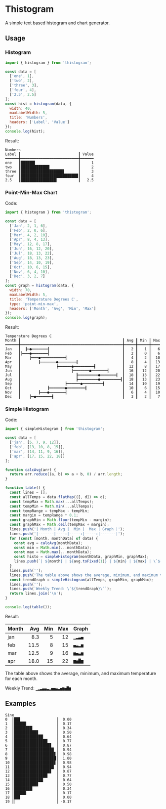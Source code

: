 # Thistogram

A simple text based histogram and chart generator.

## Usage

### Histogram

<!--- @@inject: samples/histogram.js --->

```js
import { histogram } from 'thistogram';

const data = [
  ['one', 1],
  ['two', 2],
  ['three', 3],
  ['four', 4],
  ['2.5', 2.5]
];
const hist = histogram(data, {
  width: 40,
  maxLabelWidth: 5,
  title: 'Numbers',
  headers: ['Label', 'Value']
});
console.log(hist);
```

<!--- @@inject-end: samples/histogram.js --->

Result:

<!--- @@inject: static/histogram.txt --->

```
Numbers
Label ┃                          ┃ Value
━━━━━━╋━━━━━━━━━━━━━━━━━━━━━━━━━━╋━━━━━━
one   ┃██████▌                   ┃     1
two   ┃█████████████             ┃     2
three ┃███████████████████▌      ┃     3
four  ┃██████████████████████████┃     4
2.5   ┃████████████████▎         ┃   2.5
```

<!--- @@inject-end: static/histogram.txt --->

### Point-Min-Max Chart

Code:

<!--- @@inject: samples/temperature.js --->

```js
import { histogram } from 'thistogram';

const data = [
  ['Jan', 2, 1, 6],
  ['Feb', 2, 0, 6],
  ['Mar', 4, 2, 10],
  ['Apr', 8, 4, 13],
  ['May', 12, 8, 17],
  ['Jun', 16, 12, 20],
  ['Jul', 18, 13, 22],
  ['Aug', 18, 13, 23],
  ['Sep', 14, 10, 19],
  ['Oct', 10, 6, 15],
  ['Nov', 6, 4, 10],
  ['Dec', 3, 2, 7]
];
const graph = histogram(data, {
  width: 70,
  maxLabelWidth: 5,
  title: 'Temperature Degrees C',
  type: 'point-min-max',
  headers: ['Month', 'Avg', 'Min', 'Max']
});
console.log(graph);
```

<!--- @@inject-end: samples/temperature.js --->

Result:

<!--- @@inject: static/temperature.txt --->

```
Temperature Degrees C
Month ┃                                              ┃ Avg ┃ Min ┃ Max
━━━━━━╋━━━━━━━━━━━━━━━━━━━━━━━━━━━━━━━━━━━━━━━━━━━━━━╋━━━━━╋━━━━━╋━━━━
Jan   ┃  ┣━●━━━━━━━┫                                 ┃   2 ┃   1 ┃   6
Feb   ┃┣━━━●━━━━━━━┫                                 ┃   2 ┃   0 ┃   6
Mar   ┃    ┣━━━●━━━━━━━━━━━┫                         ┃   4 ┃   2 ┃  10
Apr   ┃        ┣━━━━━━━●━━━━━━━━┫                    ┃   8 ┃   4 ┃  13
May   ┃                ┣━━━━━━●━━━━━━━━━┫            ┃  12 ┃   8 ┃  17
Jun   ┃                       ┣━━━━━━━●━━━━━━━┫      ┃  16 ┃  12 ┃  20
Jul   ┃                         ┣━━━━━━━━━●━━━━━━━┫  ┃  18 ┃  13 ┃  22
Aug   ┃                         ┣━━━━━━━━━●━━━━━━━━━┫┃  18 ┃  13 ┃  23
Sep   ┃                    ┣━━━━━━●━━━━━━━━━┫        ┃  14 ┃  10 ┃  19
Oct   ┃            ┣━━━━━━━●━━━━━━━━┫                ┃  10 ┃   6 ┃  15
Nov   ┃        ┣━━━●━━━━━━━┫                         ┃   6 ┃   4 ┃  10
Dec   ┃    ┣━●━━━━━━━┫                               ┃   3 ┃   2 ┃   7
```

<!--- @@inject-end: static/temperature.txt --->

### Simple Histogram

Code:

<!--- @@inject: samples/table.js --->

```js
import { simpleHistogram } from 'thistogram';

const data = [
  ['jan', [5, 7, 9, 12]],
  ['feb', [13, 10, 8, 15]],
  ['mar', [14, 11, 9, 16]],
  ['apr', [17, 15, 22, 18]]
];

function calcAvg(arr) {
  return arr.reduce((a, b) => a + b, 0) / arr.length;
}

function table() {
  const lines = [];
  const allTemps = data.flatMap(([, d]) => d);
  const tempMax = Math.max(...allTemps);
  const tempMin = Math.min(...allTemps);
  const tempRange = tempMax - tempMin;
  const margin = tempRange * 0.1;
  const graphMin = Math.floor(tempMin - margin);
  const graphMax = Math.ceil(tempMax + margin);
  lines.push('| Month | Avg |  Min |  Max | Graph |');
  lines.push('|-------|----:|-----:|-----:|-------|');
  for (const [month, monthData] of data) {
    const avg = calcAvg(monthData);
    const min = Math.min(...monthData);
    const max = Math.max(...monthData);
    const histo = simpleHistogram(monthData, graphMin, graphMax);
    lines.push(`| ${month} | ${avg.toFixed(1)} | ${min} | ${max} | \`${histo}\` |`);
  }
  lines.push('');
  lines.push('The table above shows the average, minimum, and maximum temperature for each month.');
  const trendGraph = simpleHistogram(allTemps, graphMin, graphMax);
  lines.push('');
  lines.push(`Weekly Trend: \`${trendGraph}\``);
  return lines.join('\n');
}

console.log(table());
```

<!--- @@inject-end: samples/table.js --->

Result:

<!--- @@inject: static/table.md --->

| Month |  Avg | Min | Max | Graph  |
| ----- | ---: | --: | --: | ------ |
| jan   |  8.3 |   5 |  12 | `▁▂▃▄` |
| feb   | 11.5 |   8 |  15 | `▄▃▂▅` |
| mar   | 12.5 |   9 |  16 | `▅▄▃▅` |
| apr   | 18.0 |  15 |  22 | `▆▅█▆` |

The table above shows the average, minimum, and maximum temperature for each month.

Weekly Trend: `▁▂▃▄▄▃▂▅▅▄▃▅▆▅█▆`

<!--- @@inject-end: static/table.md --->

## Examples

```
Sine
0  ┃██▊                ┃  0.00
1  ┃█████▌             ┃  0.17
2  ┃████████▎          ┃  0.34
3  ┃██████████▉        ┃  0.50
4  ┃█████████████▏     ┃  0.64
5  ┃███████████████▏   ┃  0.77
6  ┃████████████████▊  ┃  0.87
7  ┃██████████████████ ┃  0.94
8  ┃██████████████████▊┃  0.98
9  ┃███████████████████┃  1.00
10 ┃██████████████████▊┃  0.98
11 ┃██████████████████ ┃  0.94
12 ┃████████████████▊  ┃  0.87
13 ┃███████████████▏   ┃  0.77
14 ┃█████████████▏     ┃  0.64
15 ┃██████████▉        ┃  0.50
16 ┃████████▎          ┃  0.34
17 ┃█████▌             ┃  0.17
18 ┃██▊                ┃  0.00
19 ┃▏                  ┃ -0.17
```
